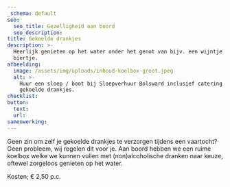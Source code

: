 ```yaml
---
_schema: default
seo:
  seo_title: Gezelligheid aan boord
  seo_description:
title: Gekoelde drankjes
description: >-
  Heerlijk genieten op het water onder het genot van bijv. een wijntje of
  biertje.
afbeelding:
  image: /assets/img/uploads/inhoud-koelbox-groot.jpeg
  alt: >-
    Huur een sloep / boot bij Sloepverhuur Bolsward inclusief catering zoals
    gekoelde drankjes.
checklist:
button:
  text:
  url:
samenwerking:
---
```


Geen zin om zelf je gekoelde drankjes te verzorgen tijdens een vaartocht? Geen probleem, wij regelen dit voor je. Aan boord hebben we een ruime koelbox welke we kunnen vullen met (non)alcoholische dranken naar keuze, oftewel zorgeloos genieten op het water.

Kosten; € 2,50 p.c.
